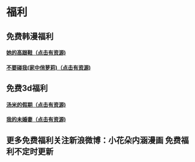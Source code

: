 # 福利
## 免费韩漫福利
#### [她的高跟鞋（点击有资源)](https://pan.baidu.com/s/11Gp5cf5KyrFG454q51Z9jg)
#### [不要碰我(家中俏萝莉)（点击有资源)](https://pan.baidu.com/s/1XLOGPtUY2pLcfn3Gkl5m1g)
## 免费3d福利
#### [汤米的假期（点击有资源)](https://pan.baidu.com/s/1yYv6l_l4rMcblhp1Z9Cqhg)
#### [我的未婚妻（点击有资源)](https://pan.baidu.com/s/1OicYlzyy63Tqg4TDDlep7g)

## 更多免费福利关注新浪微博：小花朵内涵漫画  免费福利不定时更新
